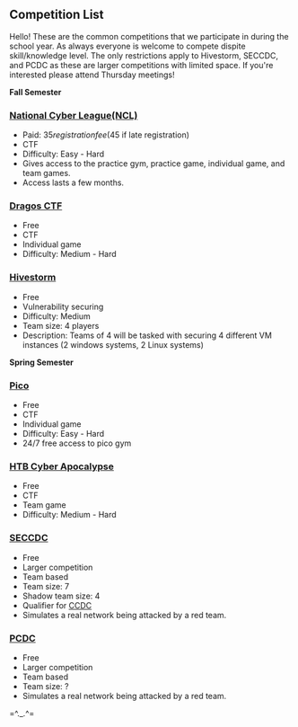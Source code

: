 ## Competition List

Hello! These are the common competitions that we participate in during the school year. As always everyone is welcome to compete dispite skill/knowledge level. The only restrictions apply to Hivestorm, SECCDC, and PCDC as these are larger competitions with limited space. If you're interested please attend Thursday meetings!

**Fall Semester**

### [National Cyber League(NCL)](https://nationalcyberleague.org/)
* Paid: $35 registration fee ($45 if late registration)
* CTF
* Difficulty: Easy - Hard
* Gives access to the practice gym, practice game, individual game, and team games.
* Access lasts a few months.

### [Dragos CTF](https://www.dragos.com/)
- Free
- CTF
- Individual game
- Difficulty: Medium - Hard

### [Hivestorm](https://www.hivestorm.org/)
* Free
* Vulnerability securing
* Difficulty: Medium
* Team size: 4 players
* Description: Teams of 4 will be tasked with securing 4 different VM instances (2 windows systems, 2 Linux systems)

**Spring Semester**

### [Pico](https://picoctf.org/)
- Free
- CTF
- Individual game
- Difficulty: Easy - Hard
- 24/7 free access to pico gym

### [HTB Cyber Apocalypse](https://www.hackthebox.com/events/)
* Free
* CTF
* Team game
* Difficulty: Medium - Hard

### [SECCDC](https://event.fit.edu/seccdc/)
- Free
- Larger competition
- Team based
- Team size: 7
- Shadow team size: 4
- Qualifier for [CCDC](https://www.nationalccdc.org/)
- Simulates a real network being attacked by a red team.

### [PCDC](https://pcdc-sc.com/)
* Free
* Larger competition
* Team based
* Team size: ?
* Simulates a real network being attacked by a red team.


=^._.^=